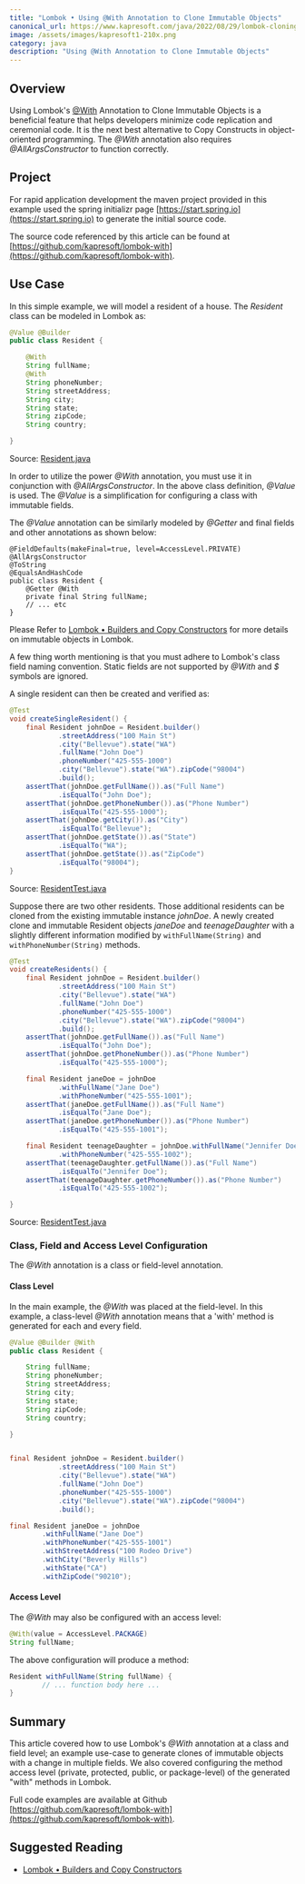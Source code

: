 ```yaml
---
title: "Lombok • Using @With Annotation to Clone Immutable Objects"
canonical_url: https://www.kapresoft.com/java/2022/08/29/lombok-cloning-immutable-objects-using-with.html
image: /assets/images/kapresoft1-210x.png
category: java
description: "Using @With Annotation to Clone Immutable Objects"
---
```


## Overview

Using Lombok's [@With](https://projectlombok.org/features/With) Annotation to Clone Immutable Objects is a beneficial feature that helps developers minimize code replication and ceremonial code.  It is the next best alternative to Copy Constructs in object-oriented programming.  The _@With_ annotation also requires _@AllArgsConstructor_ to function correctly.

<!--excerpt-->

## Project

For rapid application development the maven project provided in this example used the spring initializr page [https://start.spring.io](https://start.spring.io) to generate the initial source code.

The source code referenced by this article can be found at [https://github.com/kapresoft/lombok-with](https://github.com/kapresoft/lombok-with).

## Use Case

In this simple example, we will model a resident of a house.  The _Resident_ class can be modeled in Lombok as:

```java
@Value @Builder
public class Resident {

    @With
    String fullName;
    @With
    String phoneNumber;
    String streetAddress;
    String city;
    String state;
    String zipCode;
    String country;

}
```
Source: [Resident.java](https://github.com/kapresoft/lombok-with/blob/master/src/main/java/com/kapresoft/lombok/builders/Resident.java)

In order to utilize the power _@With_ annotation, you must use it in conjunction with _@AllArgsConstructor_. In the above class definition, _@Value_ is used.  The _@Value_ is a simplification for configuring a class with immutable fields. 

The _@Value_ annotation can be similarly modeled by _@Getter_ and final fields and other annotations as shown below:

```java@Getter 
@FieldDefaults(makeFinal=true, level=AccessLevel.PRIVATE) 
@AllArgsConstructor 
@ToString 
@EqualsAndHashCode
public class Resident {
    @Getter @With
    private final String fullName;
    // ... etc
}
``` 

Please Refer to [Lombok • Builders and Copy Constructors](/java/2021/12/27/lombok-builders-and-copy-constructors.html) for more details on immutable objects in Lombok.

A few thing worth mentioning is that you must adhere to Lombok's class field naming convention. Static fields are not supported by _@With_ and _$_ symbols are ignored.

A single resident can then be created and verified as:

```java
@Test
void createSingleResident() {
    final Resident johnDoe = Resident.builder()
            .streetAddress("100 Main St")
            .city("Bellevue").state("WA")
            .fullName("John Doe")
            .phoneNumber("425-555-1000")
            .city("Bellevue").state("WA").zipCode("98004")
            .build();
    assertThat(johnDoe.getFullName()).as("Full Name")
            .isEqualTo("John Doe");
    assertThat(johnDoe.getPhoneNumber()).as("Phone Number")
            .isEqualTo("425-555-1000");
    assertThat(johnDoe.getCity()).as("City")
            .isEqualTo("Bellevue");
    assertThat(johnDoe.getState()).as("State")
            .isEqualTo("WA");
    assertThat(johnDoe.getState()).as("ZipCode")
            .isEqualTo("98004");
}
```
Source: [ResidentTest.java](https://github.com/kapresoft/lombok-with/blob/master/src/test/java/com/kapresoft/lombok/builders/ResidentTest.java)

Suppose there are two other residents.  Those additional residents can be cloned from the existing immutable instance _johnDoe_.  A newly created clone and immutable Resident objects _janeDoe_ and _teenageDaughter_ with a slightly different information modified by `withFullName(String)` and `withPhoneNumber(String)` methods.

```java
@Test
void createResidents() {
    final Resident johnDoe = Resident.builder()
            .streetAddress("100 Main St")
            .city("Bellevue").state("WA")
            .fullName("John Doe")
            .phoneNumber("425-555-1000")
            .city("Bellevue").state("WA").zipCode("98004")
            .build();
    assertThat(johnDoe.getFullName()).as("Full Name")
            .isEqualTo("John Doe");
    assertThat(johnDoe.getPhoneNumber()).as("Phone Number")
            .isEqualTo("425-555-1000");

    final Resident janeDoe = johnDoe
            .withFullName("Jane Doe")
            .withPhoneNumber("425-555-1001");
    assertThat(janeDoe.getFullName()).as("Full Name")
            .isEqualTo("Jane Doe");
    assertThat(janeDoe.getPhoneNumber()).as("Phone Number")
            .isEqualTo("425-555-1001");

    final Resident teenageDaughter = johnDoe.withFullName("Jennifer Doe")
            .withPhoneNumber("425-555-1002");
    assertThat(teenageDaughter.getFullName()).as("Full Name")
            .isEqualTo("Jennifer Doe");
    assertThat(teenageDaughter.getPhoneNumber()).as("Phone Number")
            .isEqualTo("425-555-1002");

}
```
Source: [ResidentTest.java](https://github.com/kapresoft/lombok-with/blob/master/src/test/java/com/kapresoft/lombok/builders/ResidentTest.java)

### Class, Field and Access Level Configuration

The _@With_ annotation is a class or field-level annotation. 

#### Class Level
In the main example, the _@With_ was placed at the field-level. In this example, a class-level _@With_ annotation means that a 'with' method is generated for each and every field.

```java
@Value @Builder @With
public class Resident {

    String fullName;
    String phoneNumber;
    String streetAddress;
    String city;
    String state;
    String zipCode;
    String country;

}
```

```java

final Resident johnDoe = Resident.builder()
            .streetAddress("100 Main St")
            .city("Bellevue").state("WA")
            .fullName("John Doe")
            .phoneNumber("425-555-1000")
            .city("Bellevue").state("WA").zipCode("98004")
            .build();

final Resident janeDoe = johnDoe
        .withFullName("Jane Doe")
        .withPhoneNumber("425-555-1001")
        .withStreetAddress("100 Rodeo Drive")
        .withCity("Beverly Hills")
        .withState("CA")
        .withZipCode("90210");

```

#### Access Level

The _@With_ may also be configured with an access level:

```java
@With(value = AccessLevel.PACKAGE)
String fullName;
```

The above configuration will produce a method:
```java
Resident withFullName(String fullName) {
        // ... function body here ...
}
```


## Summary
This article covered how to use Lombok's _@With_ annotation at a class and field level; an example use-case to generate clones of immutable objects with a change in multiple fields. We also covered configuring the method access level (private, protected, public, or package-level) of the generated "with" methods in Lombok.

Full code examples are available at Github [https://github.com/kapresoft/lombok-with](https://github.com/kapresoft/lombok-with).

## Suggested Reading

- [Lombok • Builders and Copy Constructors](/java/2021/12/27/lombok-builders-and-copy-constructors.html)